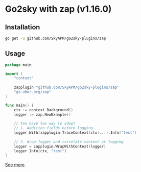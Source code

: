 # Go2sky with zap (v1.16.0)

## Installation

```bash
go get -u github.com/SkyAPM/go2sky-plugins/zap
```

## Usage

```go
package main

import (
	"context"
	
	zapplugin "github.com/SkyAPM/go2sky-plugins/zap"
	"go.uber.org/zap"
)

func main() {
	ctx := context.Background()
	logger := zap.NewExample()
	
	// You have two way to adopt
	// 1. Addition fields before logging
	logger.With(zapplugin.TraceContext(ctx)...).Info("test")
	
	// 2. Wrap logger and correlate context at logging
	logger = zapplugin.WrapWithContext(logger)
	logger.Info(ctx, "test")
}
```

[See more](example_zap_test.go).